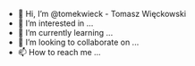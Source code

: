 - 👋 Hi, I’m @tomekwieck - Tomasz Więckowski
- 👀 I’m interested in ...
- 🌱 I’m currently learning ...
- 💞️ I’m looking to collaborate on ...
- 📫 How to reach me ...

<!---
tomekwieck/tomekwieck is a ✨ special ✨ repository because its `README.md` (this file) appears on your GitHub profile.
You can click the Preview link to take a look at your changes.
--->
